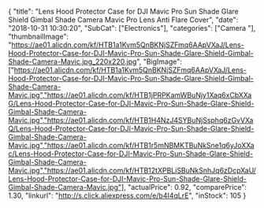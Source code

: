 {
	"title": "Lens Hood Protector Case for DJI Mavic Pro Sun Shade Glare Shield Gimbal Shade Camera Mavic Pro Lens Anti Flare Cover",
	"date": "2018-10-31 10:30:20",
	"SubCat": ["Electronics"],
	"categories": ["Camera "],
	"thumbnailImage": "https://ae01.alicdn.com/kf/HTB1a1Kvm5QnBKNjSZFmq6AApVXaJ/Lens-Hood-Protector-Case-for-DJI-Mavic-Pro-Sun-Shade-Glare-Shield-Gimbal-Shade-Camera-Mavic.jpg_220x220.jpg",
	"BigImage": ["https://ae01.alicdn.com/kf/HTB1a1Kvm5QnBKNjSZFmq6AApVXaJ/Lens-Hood-Protector-Case-for-DJI-Mavic-Pro-Sun-Shade-Glare-Shield-Gimbal-Shade-Camera-Mavic.jpg","https://ae01.alicdn.com/kf/HTB1jPRPKamWBuNjy1Xaq6xCbXXaG/Lens-Hood-Protector-Case-for-DJI-Mavic-Pro-Sun-Shade-Glare-Shield-Gimbal-Shade-Camera-Mavic.jpg","https://ae01.alicdn.com/kf/HTB1H4NzJ4SYBuNjSsphq6zGvVXaQ/Lens-Hood-Protector-Case-for-DJI-Mavic-Pro-Sun-Shade-Glare-Shield-Gimbal-Shade-Camera-Mavic.jpg","https://ae01.alicdn.com/kf/HTB1r5mNBMKTBuNkSne1q6yJoXXac/Lens-Hood-Protector-Case-for-DJI-Mavic-Pro-Sun-Shade-Glare-Shield-Gimbal-Shade-Camera-Mavic.jpg","https://ae01.alicdn.com/kf/HTB12tXPBLiSBuNkSnhJq6zDcpXaU/Lens-Hood-Protector-Case-for-DJI-Mavic-Pro-Sun-Shade-Glare-Shield-Gimbal-Shade-Camera-Mavic.jpg"],
	"actualPrice": 0.92,
	"comparePrice": 1.30,
	"linkurl": "http://s.click.aliexpress.com/e/b4I4qLrE",
	"inStock": 105
}
